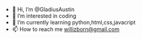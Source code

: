 - 👋 Hi, I’m @GladiusAustin
- 👀 I’m interested in coding 
- 🌱 I’m currently learning python,html,css,javacript
- 📫 How to reach me willizborn@gmail.com

<!---
GladiusAustin/GladiusAustin is a ✨ special ✨ repository because its `README.md` (this file) appears on your GitHub profile.
You can click the Preview link to take a look at your changes.
--->

